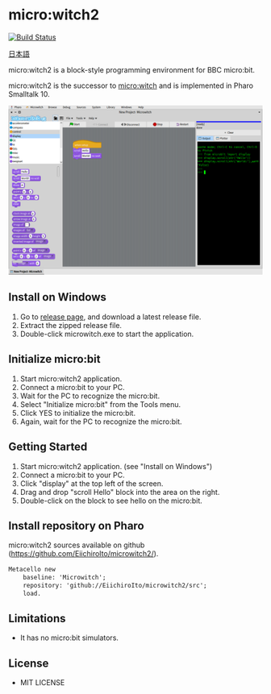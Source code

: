 # micro:witch2
[![Build Status](https://app.travis-ci.com/EiichiroIto/microwitch2.svg?branch=main)](https://app.travis-ci.com/EiichiroIto/microwitch2)

[日本語](https://github.com/EiichiroIto/microwitch2/blob/main/README.ja.md)

micro:witch2 is a block-style programming environment for BBC micro:bit.

micro:witch2 is the successor to [micro:witch](https://github.com/EiichiroIto/microwitch) and is implemented in Pharo Smalltalk 10.

![screenshot1](https://github.com/EiichiroIto/microwitch2/raw/main/misc/PharoScreenshot.png)

## Install on Windows
1. Go to [release page](https://github.com/EiichiroIto/microwitch2/releases), and download a latest release file.
2. Extract the zipped release file.
3. Double-click microwitch.exe to start the application.

## Initialize micro:bit
1. Start micro:witch2 application.
2. Connect a micro:bit to your PC.
3. Wait for the PC to recognize the micro:bit.
4. Select "Initialize micro:bit" from the Tools menu.
5. Click YES to initialize the micro:bit.
6. Again, wait for the PC to recognize the micro:bit.

## Getting Started
1. Start micro:witch2 application. (see "Install on Windows")
2. Connect a micro:bit to your PC.
3. Click "display" at the top left of the screen.
4. Drag and drop "scroll Hello" block into the area on the right.
5. Double-click on the block to see hello on the micro:bit.

## Install repository on Pharo
micro:witch2 sources available on github (https://github.com/EiichiroIto/microwitch2/).

```
Metacello new
    baseline: 'Microwitch';
    repository: 'github://EiichiroIto/microwitch2/src';
    load.
```

## Limitations
- It has no micro:bit simulators.

## License
- MIT LICENSE

